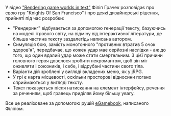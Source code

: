 У відео ["Rendering game worlds in text"](https://www.youtube.com/watch?v=CDDYeJznOhY) Філіп Грачек розповідає про свою гру "Knights Of San Francisco" і про деякі дизайнерські рішення, прийняті під час розробки:

- "Рендеринг" відбувається за допомогою генерації тексту, базуючись на моделі ігрового світу, на відміну від інтерактивної літератури, де більша частина тексту заздалегідь написана автором.
- Симуляція бою, замість монотонного "противник втратив 5 очок здоров'я", передбачає, що кожен удар має серйозні наслідки - аж до того, що один вдалий удар може стати смертельним. З цієї причини головного героя довелося зробити некромантом, щоб він міг оживляти і союзників, і себе, і відрубані частини свого тіла.
- Варіанти дій зроблені у вигляді вкладених меню, як у jRPG.
- У грі є карта місцевості, оскільки просторові відносини погано сприймаються у вигляді тексту.
- Текст показується після натискання на елемент інтерфейсу, речення за реченням, щоб гравець приділяв йому більшу увагу.

Все це реалізоване за допомогою рушій [eGamebook](https://github.com/filiph/egamebook), написаного Філіпом.
